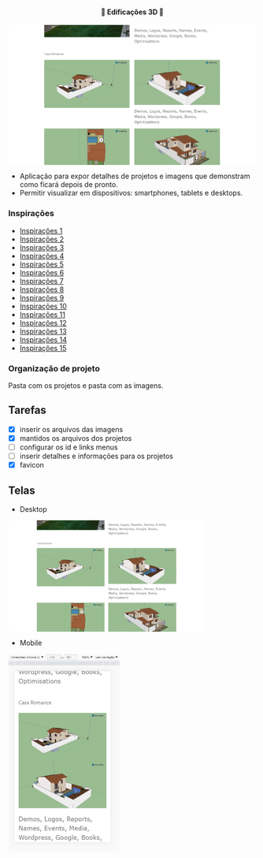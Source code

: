 <h4 align="center"> 
	🚧 Edificações 3D 🚀
</h4>

<p align="center" style="display: flex; align-items: flex-start; justify-content: center;">
  <img alt="edificações-3D" title="#edificoes-3D" src="./.github/desktop-1.jpg">
</p>   

- Aplicação para expor detalhes de projetos e imagens que demonstram como ficará depois de pronto.
- Permitir visualizar em dispositivos: smartphones, tablets e desktops.

### Inspirações

- [Inspirações 1](https://www.1m2.com.br/blog/profissional-da-construcao-civil/)
- [Inspirações 2](https://www.crtsp.gov.br/tecnicos-em-edificacoes-construindo-reformando-e-fazendo-historia/)
- [Inspirações 3](https://ecid.com.br/curso-online/tecnico/curso-tecnico-de-edificacoes-ead?gclid=CjwKCAjwkaSaBhA4EiwALBgQaC2kxxAbdiL-_DdsFgTbU3ikoEPnQ09lfSt4JBuQ2l7YW945Un6zXRoCNNwQAvD_BwE)
- [Inspirações 4](http://www.grautecnico.com.br/blog/curitiba/tecnico-em-edificacoes-quanto-ganha-conheca-a-profissao/)
- [Inspirações 5](https://blog.sesisenai.org.br/tecnico-em-edificacoes/)
- [Inspirações 6](https://urbano.pbh.gov.br/edificacoes/#/)
- [Inspirações 7](https://projetopronto.com.br/)
- [Inspirações 8](https://www.plantapronta.com.br/)
- [Inspirações 9](https://123projetei.com/)
- [Inspirações 10](https://archshop.com.br/)
- [Inspirações 11](https://engonline.com.br/)
- [Inspirações 12](https://www.maspprojetos.com/)
- [Inspirações 13](https://planoeprojeto.com/)
- [Inspirações 14](http://www.progen.com.br//)
- [Inspirações 15](https://onwe.com.br/)

### Organização de projeto

Pasta com os projetos e pasta com as imagens.

## Tarefas

- [x] inserir os arquivos das imagens
- [x] mantidos os arquivos dos projetos
- [ ] configurar os id e links menus
- [ ] inserir detalhes e informações para os projetos
- [x] favicon

## Telas

- Desktop

<p align="left" style="display: flex; align-items: flex-start; justify-content: left;">
  <img alt="headset" title="#headset" src="./.github/desktop-1.jpg" width="400px">
</p>

- Mobile

<p align="left" style="display: flex; align-items: flex-start; justify-content: left;">
  <img alt="headset" title="#headset" src="./.github/mobile-1.jpg" height="400px">
</p>